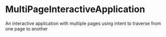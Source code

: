 # MultiPageInteractiveApplication
An interactive application with multiple pages using intent to traverse from one page to another 
